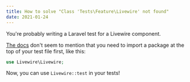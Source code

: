 ```yaml
---
title: How to solve "Class 'Tests\Feature\Livewire' not found"
date: 2021-01-24
---
```

You're probably writing a Laravel test for a Livewire component.

[The docs](https://laravel-livewire.com/docs/testing) don't seem to mention that you need to import a package at the top of your test file first, like this:

```php
use Livewire\Livewire;
```

Now, you can use `Livewire::test` in your tests!
